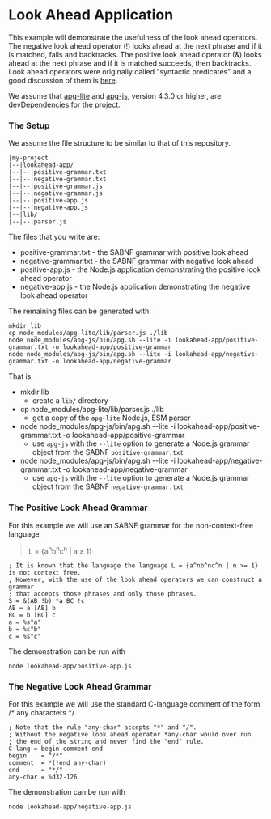 # Look Ahead Application

This example will demonstrate the usefulness of the look ahead operators.
The negative look ahead operator (!) looks ahead at the next phrase and if it is matched, fails and backtracks.
The positive look ahead operator (&) looks ahead at the next phrase and if it is matched succeeds,
then backtracks.
Look ahead operators were originally called "syntactic predicates" and a good discussion of them is
[here](https://en.wikipedia.org/wiki/Syntactic_predicate).

We assume that [apg-lite](https://www.npmjs.com/package/apg-lite) and [apg-js](https://www.npmjs.com/package/apg-js), version 4.3.0 or higher,
are devDependencies for the project.

### The Setup

We assume the file structure to be similar to that of this repository.

```
|my-project
|--|lookahead-app/
|--|--|positive-grammar.txt
|--|--|negative-grammar.txt
|--|--|positive-grammar.js
|--|--|negative-grammar.js
|--|--|positive-app.js
|--|--|negative-app.js
|--|lib/
|--|--|parser.js
```

The files that you write are:

- positive-grammar.txt - the SABNF grammar with positive look ahead
- negative-grammar.txt - the SABNF grammar with negative look ahead
- positive-app.js - the Node.js application demonstrating the positive look ahead operator
- negative-app.js - the Node.js application demonstrating the negative look ahead operator

The remaining files can be generated with:

```
mkdir lib
cp node_modules/apg-lite/lib/parser.js ./lib
node node_modules/apg-js/bin/apg.sh --lite -i lookahead-app/positive-grammar.txt -o lookahead-app/positive-grammar
node node_modules/apg-js/bin/apg.sh --lite -i lookahead-app/negative-grammar.txt -o lookahead-app/negative-grammar
```

That is,

- mkdir lib
  - create a `lib/` directory
- cp node_modules/apg-lite/lib/parser.js ./lib
  - get a copy of the `apg-lite` Node.js, ESM parser
- node node_modules/apg-js/bin/apg.sh --lite -i lookahead-app/positive-grammar.txt -o lookahead-app/positive-grammar
  - use `apg-js` with the `--lite` option to generate a Node.js grammar object from the SABNF `positive-grammar.txt`
- node node_modules/apg-js/bin/apg.sh --lite -i lookahead-app/negative-grammar.txt -o lookahead-app/negative-grammar
  - use `apg-js` with the `--lite` option to generate a Node.js grammar object from the SABNF `negative-grammar.txt`

### The Positive Look Ahead Grammar

For this example we will use an SABNF grammar for the non-context-free language

> L = {a<sup>n</sup>b<sup>n</sup>c<sup>n</sup> | a &ge; 1}

```
; It is known that the language the language L = {a^nb^nc^n | n >= 1} is not context free.
; However, with the use of the look ahead operators we can construct a grammar
; that accepts those phrases and only those phrases.
S = &(AB !b) *a BC !c
AB = a [AB] b
BC = b [BC] c
a = %s"a"
b = %s"b"
c = %s"c"
```

The demonstration can be run with

```
node lookahead-app/positive-app.js
```

### The Negative Look Ahead Grammar

For this example we will use the standard C-language comment of the form /\* any characters \*/.

```
; Note that the rule "any-char" accepts "*" and "/".
; Without the negative look ahead operator *any-char would over run
; the end of the string and never find the "end" rule.
C-lang = begin comment end
begin    = "/*"
comment  = *(!end any-char)
end      = "*/"
any-char = %d32-126
```

The demonstration can be run with

```
node lookahead-app/negative-app.js
```

```

```
